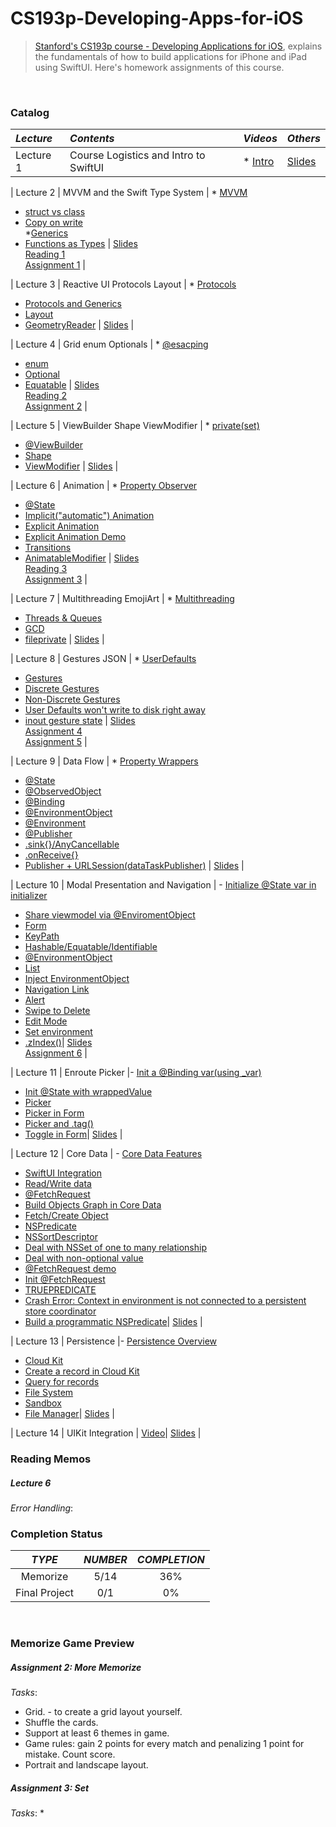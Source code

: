 # CS193p-Developing-Apps-for-iOS
 
> [Stanford's CS193p course - Developing Applications for iOS](https://cs193p.sites.stanford.edu/), explains the fundamentals of how to build applications for iPhone and iPad using SwiftUI. Here's homework assignments of this course.
<br>

### Catalog
| _Lecture_ | _Contents_ | _Videos_ | _Others_ |
| :-- | :-- | :-- | :-- | 
| Lecture 1 | Course Logistics and Intro to SwiftUI | * [Intro](https://youtu.be/jbtqIBpUG7g) | [Slides](https://cs193p.sites.stanford.edu/sites/g/files/sbiybj16636/files/media/file/l1.pdf) |

| Lecture 2 | MVVM and the Swift Type System | * [MVVM](https://youtu.be/4GjXq2Sr55Q?t=40) <br> 
* [struct vs class](https://youtu.be/4GjXq2Sr55Q?t=1205)<br>  
* [Copy on write](https://youtu.be/4GjXq2Sr55Q?t=1248)<br> 
*[Generics](https://youtu.be/4GjXq2Sr55Q?t=1730)<br> 
* [Functions as Types](https://youtu.be/4GjXq2Sr55Q?t=1971) | [Slides](https://cs193p.sites.stanford.edu/sites/g/files/sbiybj16636/files/media/file/l2.pdf)<br> 
[Reading 1](https://cs193p.sites.stanford.edu/sites/g/files/sbiybj16636/files/media/file/r1.pdf)<br> 
[Assignment 1](https://cs193p.sites.stanford.edu/sites/g/files/sbiybj16636/files/media/file/a1.pdf) |

| Lecture 3 | Reactive UI Protocols Layout | * [Protocols](https://youtu.be/SIYdYpPXil4?t=2065)<br> 
* [Protocols and Generics](https://youtu.be/SIYdYpPXil4?t=2694)<br> 
* [Layout](https://youtu.be/SIYdYpPXil4?t=3176)<br> 
* [GeometryReader](https://youtu.be/SIYdYpPXil4?t=4207) | [Slides](https://cs193p.sites.stanford.edu/sites/g/files/sbiybj16636/files/media/file/l3_0.pdf) |

| Lecture 4 | Grid enum Optionals | * [@esacping](https://www.youtube.com/watch?v=eHEeWzFP6O4&feature=youtu.be&t=515)<br> 
* [enum](https://youtu.be/eHEeWzFP6O4?t=1973)<br> 
* [Optional](https://youtu.be/eHEeWzFP6O4?t=2453)<br> 
* [Equatable](https://youtu.be/eHEeWzFP6O4?t=3808) | [Slides](https://cs193p.sites.stanford.edu/sites/g/files/sbiybj16636/files/media/file/l4.pdf)<br> 
[Reading 2](https://cs193p.sites.stanford.edu/sites/g/files/sbiybj16636/files/media/file/r2_0.pdf)<br> 
[Assignment 2](https://cs193p.sites.stanford.edu/sites/g/files/sbiybj16636/files/media/file/a2_0.pdf)  |

| Lecture 5 | ViewBuilder Shape ViewModifier | * [private(set)](https://youtu.be/oDKDGCRdSHc?t=282)<br> 
* [@ViewBuilder](https://youtu.be/oDKDGCRdSHc?t=725)<br> 
* [Shape](https://youtu.be/oDKDGCRdSHc?t=1226)<br> 
* [ViewModifier](https://youtu.be/oDKDGCRdSHc?t=2555) | [Slides](https://cs193p.sites.stanford.edu/sites/g/files/sbiybj16636/files/media/file/lecture_5.pdf) |

| Lecture 6 | Animation | * [Property Observer](https://youtu.be/3krC2c56ceQ?t=43)<br> 
* [@State](https://youtu.be/3krC2c56ceQ?t=119)<br> 
* [Implicit("automatic") Animation](https://youtu.be/3krC2c56ceQ?t=716)<br> 
* [Explicit Animation](https://youtu.be/3krC2c56ceQ?t=1048)<br> 
* [Explicit Animation Demo](https://youtu.be/3krC2c56ceQ?t=3055)<br> 
* [Transitions](https://youtu.be/3krC2c56ceQ?t=1253)<br> 
* [AnimatableModifier](https://youtu.be/3krC2c56ceQ?t=3856) | [Slides](https://cs193p.sites.stanford.edu/sites/g/files/sbiybj16636/files/media/file/lecture_6.pdf)<br> 
[Reading 3](https://cs193p.sites.stanford.edu/sites/g/files/sbiybj16636/files/media/file/reading_3.pdf)<br> 
[Assignment 3](https://cs193p.sites.stanford.edu/sites/g/files/sbiybj16636/files/media/file/assignment_3.pdf) |

| Lecture 7 | Multithreading EmojiArt | * [Multithreading](https://youtu.be/tmx-OwkBWxA?t=378)<br> 
* [Threads & Queues](https://youtu.be/tmx-OwkBWxA?t=474)<br> 
* [GCD](https://youtu.be/tmx-OwkBWxA?t=716)<br> 
* [fileprivate](https://youtu.be/tmx-OwkBWxA?t=2822) | [Slides](https://cs193p.sites.stanford.edu/sites/g/files/sbiybj16636/files/media/file/lecture_7_0.pdf) |

| Lecture 8 | Gestures JSON | * [UserDefaults](https://youtu.be/mz-rNLWJ0bk?t=175)<br> 
* [Gestures](https://youtu.be/mz-rNLWJ0bk?t=526)<br> 
* [Discrete Gestures](https://youtu.be/mz-rNLWJ0bk?t=694)<br>  
* [Non-Discrete Gestures](https://youtu.be/mz-rNLWJ0bk?t=757)<br> 
* [User Defaults won't write to disk right away](https://youtu.be/mz-rNLWJ0bk?t=2397)<br> 
* [inout gesture state](https://youtu.be/mz-rNLWJ0bk?t=3906) | [Slides](https://cs193p.sites.stanford.edu/sites/g/files/sbiybj16636/files/media/file/lecture_8.pdf)<br>
[Assignment 4](https://cs193p.sites.stanford.edu/sites/g/files/sbiybj16636/files/media/file/a4_0.pdf)<br>
[Assignment 5](https://cs193p.sites.stanford.edu/sites/g/files/sbiybj16636/files/media/file/assignment_5.pdf) |

| Lecture 9 | Data Flow | * [Property Wrappers](https://youtu.be/0i152oA3T3s?t=60)<br> 
* [@State](https://youtu.be/0i152oA3T3s?t=376)<br> 
* [@ObservedObject](https://youtu.be/0i152oA3T3s?t=443)<br> 
* [@Binding](https://youtu.be/0i152oA3T3s?t=492)<br> 
* [@EnvironmentObject](https://youtu.be/0i152oA3T3s?t=746)<br> 
* [@Environment](https://youtu.be/0i152oA3T3s?t=934)<br> 
* [@Publisher](https://youtu.be/0i152oA3T3s?t=1108)<br> 
* [.sink{}/AnyCancellable](https://youtu.be/0i152oA3T3s?t=2212)<br> 
* [.onReceive{}](https://youtu.be/0i152oA3T3s?t=2570)<br> 
* [Publisher + URLSession(dataTaskPublisher)](https://youtu.be/0i152oA3T3s?t=2698) | [Slides](https://cs193p.sites.stanford.edu/sites/g/files/sbiybj16636/files/media/file/l9_0.pdf) |

| Lecture 10 | Modal Presentation and Navigation | -   [Initialize @State var in initializer](https://youtu.be/CKexGQuIO7E?t=213)<br> 
-   [Share viewmodel via @EnviromentObject](https://youtu.be/CKexGQuIO7E?t=1011)<br> 
-   [Form](https://youtu.be/CKexGQuIO7E?t=1648)<br> 
-   [KeyPath](https://youtu.be/CKexGQuIO7E?t=2005)<br> 
-   [Hashable/Equatable/Identifiable](https://youtu.be/CKexGQuIO7E?t=3278)<br> 
-   [@EnvironmentObject](https://youtu.be/CKexGQuIO7E?t=3728)<br> 
-   [List](https://youtu.be/CKexGQuIO7E?t=3830)<br> 
-   [Inject EnvironmentObject](https://youtu.be/CKexGQuIO7E?t=3861)<br> 
-   [Navigation Link](https://youtu.be/CKexGQuIO7E?t=4033)<br> 
-   [Alert](https://youtu.be/CKexGQuIO7E?t=4785)<br> 
-   [Swipe to Delete](https://youtu.be/CKexGQuIO7E?t=5331)<br> 
-   [Edit Mode](https://youtu.be/CKexGQuIO7E?t=5467)<br> 
-   [Set environment](https://youtu.be/CKexGQuIO7E?t=5663)<br> 
-   [.zIndex()](https://youtu.be/CKexGQuIO7E?t=6102)| [Slides](https://cs193p.sites.stanford.edu/sites/g/files/sbiybj16636/files/media/file/l10.pdf)<br> 
[Assignment 6](https://cs193p.sites.stanford.edu/sites/g/files/sbiybj16636/files/media/file/a6.pdf) |

| Lecture 11 | Enroute Picker 
|-   [Init a @Binding var(using \_var)](https://youtu.be/fCfC6m7XUew?t=1558)<br>
-   [Init @State with wrappedValue](https://youtu.be/fCfC6m7XUew?t=1770)<br>
-   [Picker](https://youtu.be/fCfC6m7XUew?t=1861)<br>
-   [Picker in Form](https://youtu.be/fCfC6m7XUew?t=2155)<br>
-   [Picker and .tag()](https://youtu.be/fCfC6m7XUew?t=2680)<br>
-   [Toggle in Form](https://youtu.be/fCfC6m7XUew?t=2904)| [Slides](https://cs193p.sites.stanford.edu/sites/g/files/sbiybj16636/files/media/file/l11.pdf) |

| Lecture 12 | Core Data | - [Core Data Features](https://youtu.be/yOhyOpXvaec?t=265)<br>
-   [SwiftUI Integration](https://youtu.be/yOhyOpXvaec?t=304)<br>
-   [Read/Write data](https://youtu.be/yOhyOpXvaec?t=737)<br>
-   [@FetchRequest](https://youtu.be/yOhyOpXvaec?t=1009)<br>
-   [Build Objects Graph in Core Data](https://youtu.be/yOhyOpXvaec?t=1610)<br>
-   [Fetch/Create Object](https://youtu.be/yOhyOpXvaec?t=2361)<br>
-   [NSPredicate](https://youtu.be/yOhyOpXvaec?t=2442)<br>
-   [NSSortDescriptor](https://youtu.be/yOhyOpXvaec?t=2521)<br>
-   [Deal with NSSet of one to many relationship](https://youtu.be/yOhyOpXvaec?t=3255)<br>
-   [Deal with non-optional value](https://youtu.be/yOhyOpXvaec?t=3499)<br>
-   [@FetchRequest demo](https://youtu.be/yOhyOpXvaec?t=3762)<br>
-   [Init @FetchRequest](https://youtu.be/yOhyOpXvaec?t=3926)<br>
-   [TRUEPREDICATE](https://youtu.be/yOhyOpXvaec?t=4884)<br>
-   [Crash Error: Context in environment is not connected to a persistent store coordinator](https://youtu.be/yOhyOpXvaec?t=5160)<br>
-   [Build a programmatic NSPredicate](https://youtu.be/yOhyOpXvaec?t=5406)| [Slides](https://cs193p.sites.stanford.edu/sites/g/files/sbiybj16636/files/media/file/l12.pdf) |

| Lecture 13 | Persistence |-   [Persistence Overview](https://youtu.be/fTNPRhGGP-0?t=112)<br>
-   [Cloud Kit](https://youtu.be/fTNPRhGGP-0?t=332)<br>
-   [Create a record in Cloud Kit](https://youtu.be/fTNPRhGGP-0?t=840)<br>
-   [Query for records](https://youtu.be/fTNPRhGGP-0?t=1173)<br>
-   [File System](https://youtu.be/fTNPRhGGP-0?t=1319)<br>
-   [Sandbox](https://youtu.be/fTNPRhGGP-0?t=1452)<br>
-   [File Manager](https://youtu.be/fTNPRhGGP-0?t=1610)| [Slides](https://cs193p.sites.stanford.edu/sites/g/files/sbiybj16636/files/media/file/l13.pdf) |

| Lecture 14 | UIKit Integration | [Video](https://youtu.be/GRX5Dha_Clw)| [Slides](https://cs193p.sites.stanford.edu/sites/g/files/sbiybj16636/files/media/file/l14.pdf) |
<br>

### Reading Memos

##### Lecture 6
_Error Handling_:
<br>

### Completion Status
| _TYPE_ | _NUMBER_ | _COMPLETION_ |
| :-: | :-: | :-: |
| Memorize | 5/14 | 36% |
| Final Project | 0/1 | 0% |
<br>

### Memorize Game Preview

##### Assignment 2:  More Memorize 
_Tasks_:
* Grid. - to create a grid layout yourself.
* Shuffle the cards.
* Support at least 6 themes in game.
* Game rules: gain 2 points for every match and penalizing 1 point for mistake. Count score.
* Portrait and landscape layout.


##### Assignment 3: Set
_Tasks_:
* 
